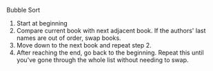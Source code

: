Bubble Sort
1. Start at beginning
2. Compare current book with next adjacent book. If the authors' last names are out of order, swap books.
3. Move down to the next book and repeat step 2.
4. After reaching the end, go back to the beginning. Repeat this until you've gone through the whole list without needing to swap.